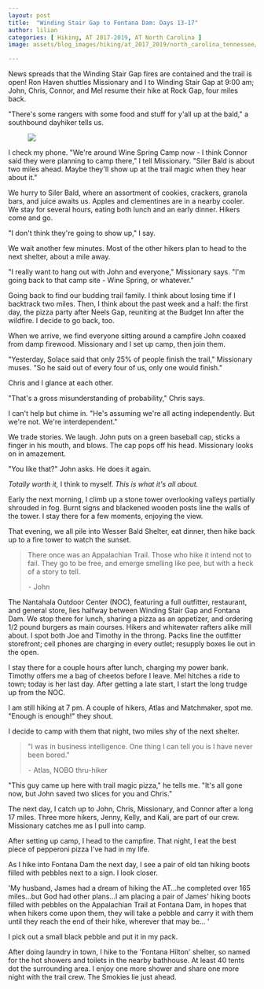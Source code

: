 ```yaml
---
layout: post
title:  "Winding Stair Gap to Fontana Dam: Days 13-17"
author: lilian
categories: [ Hiking, AT 2017-2019, AT North Carolina ]
image: assets/blog_images/hiking/at_2017_2019/north_carolina_tennessee/day11-12/sunrise_albert.JPG

---
```


News spreads that the Winding Stair Gap fires are contained and the trail is open! Ron Haven shuttles Missionary and I to Winding Stair Gap at 9:00 am; John, Chris, Connor, and Mel resume their hike at Rock Gap, four miles back.

"There's some rangers with some food and stuff for y'all up at the bald," a southbound dayhiker tells us.

<figure>
    <img src="{{site.baseurl}}/assets/blog_images/hiking/at_2017_2019/north_carolina_tennessee/day11-12/rhododendron.JPG"/>
</figure>

I check my phone. "We're around Wine Spring Camp now - I think Connor said they were planning to camp there," I tell Missionary. "Siler Bald is about two miles ahead. Maybe they'll show up at the trail magic when they hear about it."

We hurry to Siler Bald, where an assortment of cookies, crackers, granola bars, and juice awaits us. Apples and clementines are in a nearby cooler. We stay for several hours, eating both lunch and an early dinner. Hikers come and go.

"I don't think they're going to show up," I say.

We wait another few minutes. Most of the other hikers plan to head to the next shelter, about a mile away.

"I really want to hang out with John and everyone," Missionary says. "I'm going back to that camp site - Wine Spring, or whatever."

Going back to find our budding trail family. I think about losing time if I backtrack two miles. Then, I think about the past week and a half: the first day, the pizza party after Neels Gap, reuniting at the Budget Inn after the wildfire. I decide to go back, too.

When we arrive, we find everyone sitting around a campfire John coaxed from damp firewood. Missionary and I set up camp, then join them.

"Yesterday, Solace said that only 25% of people finish the trail," Missionary muses. "So he said out of every four of us, only one would finish."

Chris and I glance at each other.

"That's a gross misunderstanding of probability," Chris says.

I can't help but chime in. "He's assuming we're all acting independently. But we're not. We're interdependent."

We trade stories. We laugh. John puts on a green baseball cap, sticks a finger in his mouth, and blows. The cap pops off his head. Missionary looks on in amazement.

"You like that?" John asks. He does it again.

*Totally worth it,* I think to myself. *This is what it's all about.*

Early the next morning, I climb up a stone tower overlooking valleys partially shrouded in fog. Burnt signs and blackened wooden posts line the walls of the tower. I stay there for a few moments, enjoying the view.

That evening, we all pile into Wesser Bald Shelter, eat dinner, then hike back up to a fire tower to watch the sunset.

>There once was an Appalachian Trail. Those who hike it intend not to fail. They go to be free, and emerge smelling like pee, but with a heck of a story to tell.
>
>⁃ John

The Nantahala Outdoor Center (NOC), featuring a full outfitter, restaurant, and general store, lies halfway between Winding Stair Gap and Fontana Dam. We stop there for lunch, sharing a pizza as an appetizer, and ordering 1/2 pound burgers as main courses. Hikers and whitewater rafters alike mill about. I spot both Joe and Timothy in the throng. Packs line the outfitter storefront; cell phones are charging in every outlet; resupply boxes lie out in the open.

I stay there for a couple hours after lunch, charging my power bank. Timothy offers me a bag of cheetos before I leave. Mel hitches a ride to town; today is her last day. After getting a late start, I start the long trudge up from the NOC.

I am still hiking at 7 pm. A couple of hikers, Atlas and Matchmaker, spot me. "Enough is enough!" they shout.

I decide to camp with them that night, two miles shy of the next shelter.

>"I was in business intelligence. One thing I can tell you is I have never been bored."
>
>⁃ Atlas, NOBO thru-hiker

"This guy came up here with trail magic pizza," he tells me. "It's all gone now, but John saved two slices for you and Chris."

The next day, I catch up to John, Chris, Missionary, and Connor after a long 17 miles. Three more hikers, Jenny, Kelly, and Kali, are part of our crew. Missionary catches me as I pull into camp.

After setting up camp, I head to the campfire. That night, I eat the best piece of pepperoni pizza I've had in my life.

As I hike into Fontana Dam the next day, I see a pair of old tan hiking boots filled with pebbles next to a sign. I look closer.

'My husband, James had a dream of hiking the AT...he completed over 165 miles...but God had other plans...I am placing a pair of James' hiking boots filled with pebbles on the Appalachian Trail at Fontana Dam, in hopes that when hikers come upon them, they will take a pebble and carry it with them until they reach the end of their hike, wherever that may be... '

I pick out a small black pebble and put it in my pack.

After doing laundry in town, I hike to the 'Fontana Hilton' shelter, so named for the hot showers and toilets in the nearby bathhouse. At least 40 tents dot the surrounding area. I enjoy one more shower and share one more night with the trail crew. The Smokies lie just ahead.
